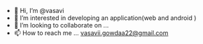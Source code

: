 - 👋 Hi, I’m @vasavi
- 👀 I’m interested in developing an application(web and android )
- 💞️ I’m looking to collaborate on ...
- 📫 How to reach me ...
vasavii.gowdaa22@gmail.com
<!---
vasavi828/vasavi828 is a ✨ special ✨ repository because its `README.md` (this file) appears on your GitHub profile.
You can click the Preview link to take a look at your changes.
--->
